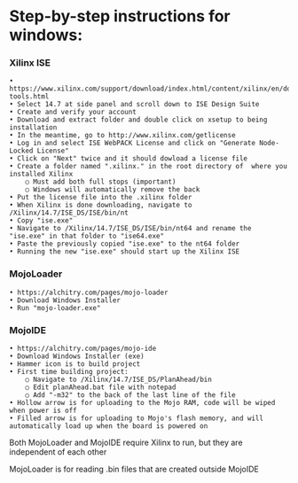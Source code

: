 # Step-by-step instructions for windows:

### Xilinx ISE

	• https://www.xilinx.com/support/download/index.html/content/xilinx/en/downloadNav/design-tools.html
	• Select 14.7 at side panel and scroll down to ISE Design Suite
	• Create and verify your account
	• Download and extract folder and double click on xsetup to being installation
	• In the meantime, go to http://www.xilinx.com/getlicense 
	• Log in and select ISE WebPACK License and click on "Generate Node-Locked License"
	• Click on "Next" twice and it should dowload a license file
	• Create a folder named ".xilinx." in the root directory of  where you installed Xilinx
		○ Must add both full stops (important)
		○ Windows will automatically remove the back
	• Put the license file into the .xilinx folder
	• When Xilinx is done downloading, navigate to /Xilinx/14.7/ISE_DS/ISE/bin/nt
	• Copy "ise.exe" 
	• Navigate to /Xilinx/14.7/ISE_DS/ISE/bin/nt64 and rename the "ise.exe" in that folder to "ise64.exe"
	• Paste the previously copied "ise.exe" to the nt64 folder
	• Running the new "ise.exe" should start up the Xilinx ISE


### MojoLoader

	• https://alchitry.com/pages/mojo-loader
	• Download Windows Installer
	• Run "mojo-loader.exe"


### MojoIDE

	• https://alchitry.com/pages/mojo-ide
	• Download Windows Installer (exe)
	• Hammer icon is to build project
	• First time building project:
		○ Navigate to /Xilinx/14.7/ISE_DS/PlanAhead/bin
		○ Edit planAhead.bat file with notepad
		○ Add "-m32" to the back of the last line of the file
	• Hollow arrow is for uploading to the Mojo RAM, code will be wiped when power is off
	• Filled arrow is for uploading to Mojo's flash memory, and will automatically load up when the board is powered on



Both MojoLoader and MojoIDE require Xilinx to run, but they are independent of each other

MojoLoader is for reading .bin files that are created outside MojoIDE
